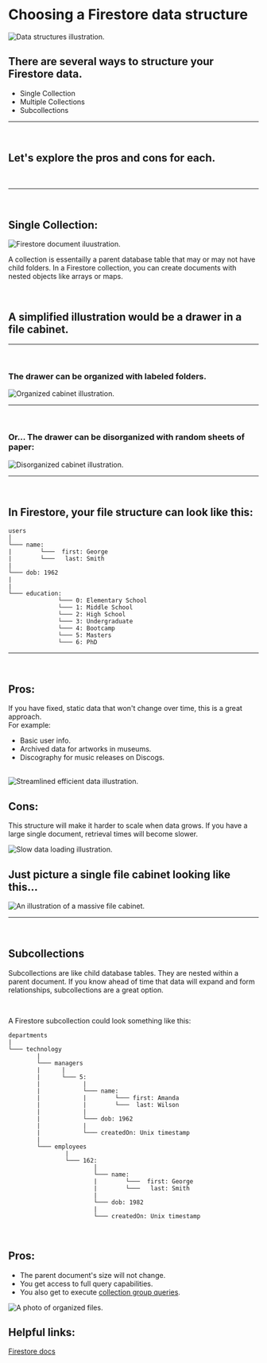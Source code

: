 # Choosing a Firestore data structure
<img src="./images/data_structures.png" alt="Data structures illustration.">

<br>

## There are several ways to structure your Firestore data.
- Single Collection
- Multiple Collections
- Subcollections

---

<br>

## Let's explore the pros and cons for each.

<br>

---

<br>

## Single Collection:
<img src="./images/firestore_document.png" alt="Firestore document iluustration.">

A collection is essentailly a parent database table that may or may not have child folders. In a Firestore collection, you can create documents with nested objects like arrays or maps. 

<br>

## A simplified illustration would be a drawer in a file cabinet.

--- 

<br>

### The drawer can be organized with labeled folders.
<img src="./images/organized_cabinet.png" alt="Organized cabinet illustration.">

<br>

---

<br>

### Or... The drawer can be disorganized with random sheets of paper:
<img src="./images/disorganized_cabinet.png" alt="Disorganized cabinet illustration.">

---

<br>

## In Firestore, your file structure can look like this:
```
users
│   
└─── name:
|        └───  first: George
|        └───   last: Smith
|
└─── dob: 1962
|
|
└─── education:
              └─── 0: Elementary School
              └─── 1: Middle School
              └─── 2: High School
              └─── 3: Undergraduate
              └─── 4: Bootcamp
              └─── 5: Masters
              └─── 6: PhD
```

---

<br>

## Pros:
If you have fixed, static data that won't change over time, this is a great approach. 
<br>
For example:
- Basic user info.
- Archived data for artworks in museums.
- Discography for music releases on Discogs.

<br>

<img src="./images/streamline_data.png" alt="Streamlined efficient data illustration.">

<br>

## Cons:
This structure will make it harder to scale when data grows. If you have a large single document, retrieval times will become slower.

<img src="./images/slow_loading.png" alt="Slow data loading illustration.">

<br>

## Just picture a single file cabinet looking like this...
<img src="./images/huge_cabinet.png" alt="An illustration of a massive file cabinet.">

---

<br>

## Subcollections
Subcollections are like child database tables. They are nested within a parent document. If you know ahead of time that data will expand and form relationships, subcollections are a great option.

<br>

A Firestore subcollection could look something like this:

```
departments
|
└─── technology
        |
        └─── managers
        |      |
        |      └─── 5:
        |            |
        |            └─── name:
        |            |        └─── first: Amanda
        |            |        └───  last: Wilson
        |            |
        |            └─── dob: 1962   
        |            |
        |            └─── createdOn: Unix timestamp   
        |
        └─── employees
                |
                └─── 162:
                        │   
                        └─── name:
                        |        └───  first: George
                        |        └───   last: Smith
                        |
                        └─── dob: 1982
                        |
                        └─── createdOn: Unix timestamp
```

<br>

## Pros:
- The parent document's size will not change.
- You get access to full query capabilities.
- You also get to execute [collection group queries](https://firebase.google.com/docs/firestore/query-data/queries).

<img src="./images/file_cabinet.png" alt="A photo of organized files.">

## Helpful links:
[Firestore docs](https://firebase.google.com/docs/firestore/manage-data/structure-data)
